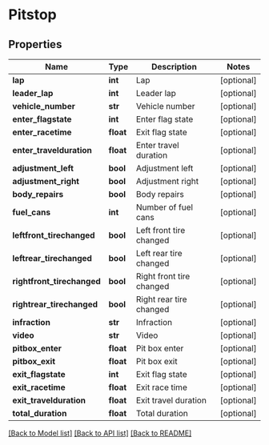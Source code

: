 # Pitstop

## Properties
Name | Type | Description | Notes
------------ | ------------- | ------------- | -------------
**lap** | **int** | Lap | [optional] 
**leader_lap** | **int** | Leader lap | [optional] 
**vehicle_number** | **str** | Vehicle number | [optional] 
**enter_flagstate** | **int** | Enter flag state | [optional] 
**enter_racetime** | **float** | Exit flag state | [optional] 
**enter_travelduration** | **float** | Enter travel duration | [optional] 
**adjustment_left** | **bool** | Adjustment left | [optional] 
**adjustment_right** | **bool** | Adjustment right | [optional] 
**body_repairs** | **bool** | Body repairs | [optional] 
**fuel_cans** | **int** | Number of fuel cans | [optional] 
**leftfront_tirechanged** | **bool** | Left front tire changed | [optional] 
**leftrear_tirechanged** | **bool** | Left rear tire changed | [optional] 
**rightfront_tirechanged** | **bool** | Right front tire changed | [optional] 
**rightrear_tirechanged** | **bool** | Right rear tire changed | [optional] 
**infraction** | **str** | Infraction | [optional] 
**video** | **str** | Video | [optional] 
**pitbox_enter** | **float** | Pit box enter | [optional] 
**pitbox_exit** | **float** | Pit box exit | [optional] 
**exit_flagstate** | **int** | Exit flag state | [optional] 
**exit_racetime** | **float** | Exit race time | [optional] 
**exit_travelduration** | **float** | Exit travel duration | [optional] 
**total_duration** | **float** | Total duration | [optional] 

[[Back to Model list]](../README.md#documentation-for-models) [[Back to API list]](../README.md#documentation-for-api-endpoints) [[Back to README]](../README.md)

